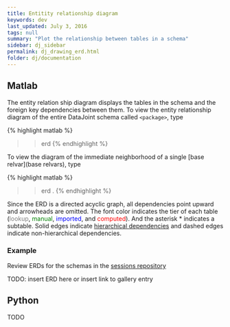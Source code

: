 ```yaml
---
title: Entitity relationship diagram
keywords: dev
last_updated: July 3, 2016
tags: null
summary: "Plot the relationship between tables in a schema"
sidebar: dj_sidebar
permalink: dj_drawing_erd.html
folder: dj/documentation
---
```




## Matlab

The entity relation ship diagram displays the tables in the schema and the foreign key dependencies between them. To view the entity relationship diagram of the entire DataJoint schema called `<package>`, type

{% highlight matlab %}
>> erd <package>
{% endhighlight %}

To view the diagram of the immediate neighborhood of a single [base relvar](base relvars), type

{% highlight matlab %}
>> erd <package>.<ClassName>
{% endhighlight %}

Since the ERD is a directed acyclic graph, all dependencies point upward and arrowheads are omitted. The font color indicates the tier of each table (<font color=gray>lookup</font>, <font color=green>manual</font>, <font color=blue>imported</font>, and <font color=red>computed</font>). And the asterisk * indicates a subtable. Solid edges indicate [hierarchical dependencies]( 2015-05-05-hierarchicaldependencies ) and dashed edges indicate non-hierarchical dependencies.

### Example
Review ERDs for the schemas in the [sessions repository](https://github.com/atlab/sessions)

TODO: insert ERD here or insert link to gallery entry

## Python

TODO
